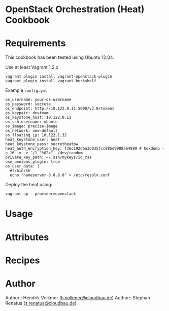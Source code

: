 # OpenStack Orchestration (Heat) Cookbook


# Requirements

This cookbook has been tested using Ubuntu 12.04.

Use at least Vagrant 1.2.x

    vagrant plugin install vagrant-openstack-plugin
    vagrant plugin install vagrant-berkshelf

Example `config.yml`

    os_username: your-os-username
    os_password: secrete
    os_endpoint: http://10.122.0.11:5000/v2.0/tokens
    os_keypair: devteam
    os_keystone_host: 10.122.0.11
    os_ssh_username: ubuntu
    os_image: precise-image
    os_network: new-default
    os_floating_ip: 10.122.1.32
    heat_keystone_user: heat
    heat_keystone_pass: secretheatpw
    heat_auth_encryption_key: f36c192d6a3d035fcc885d9988a64889 # hexdump -n 16 -v -e '/1 "%02x"' /dev/random
    private_key_path: ~/.ssh/mykeys/id_rsa
    use_omnibus_plugin: true
    os_user_data: |
      #!/bin/sh
      echo "nameserver 8.8.8.8" > /etc/resolv.conf


Deploy the heat using:

    vagrant up --provider=openstack

# Usage

# Attributes

# Recipes

# Author

Author:: Hendrik Volkmer (<h.volkmer@cloudbau.de>)
Author:: Stephan Renatus (<s.renatus@cloudbau.de>)
